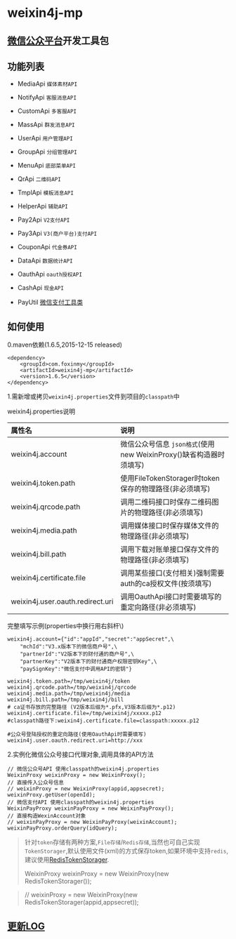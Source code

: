 weixin4j-mp
===========

[微信公众平台](http://mp.weixin.qq.com/wiki)开发工具包
----------------------------------------------------

功能列表
-------

* MediaApi `媒体素材API`

* NotifyApi `客服消息API`

* CustomApi `多客服API`

* MassApi `群发消息API`

* UserApi `用户管理API`

* GroupApi `分组管理API`

* MenuApi `底部菜单API`

* QrApi `二维码API`

* TmplApi `模板消息API`

* HelperApi `辅助API`

* Pay2Api `V2支付API`
  
* Pay3Api `V3(商户平台)支付API`

* CouponApi `代金券API`

* DataApi `数据统计API`

* OauthApi `oauth授权API`

* CashApi `现金API`

* PayUtil [微信支付工具类](https://github.com/foxinmy/weixin4j/tree/master/weixin4j-base/src/main/java/com/foxinmy/weixin4j/payment/PayUtil.java)

如何使用
--------
0.maven依赖(1.6.5,2015-12-15 released)

	<dependency>
	    <groupId>com.foxinmy</groupId>
	    <artifactId>weixin4j-mp</artifactId>
	    <version>1.6.5</version>
	</dependency>
1.需新增或拷贝`weixin4j.properties`文件到项目的`classpath`中

weixin4j.properties说明

| 属性名         |       说明      |
| :----------	| :-------------- |
| weixin4j.account     	| 微信公众号信息 `json格式`(使用new WeixinProxy()缺省构造器时须填写)  |
| weixin4j.token.path  	| 使用FileTokenStorager时token保存的物理路径(非必须填写) |
| weixin4j.qrcode.path     	| 调用二维码接口时保存二维码图片的物理路径(非必须填写) |
| weixin4j.media.path  	| 调用媒体接口时保存媒体文件的物理路径(非必须填写) |
| weixin4j.bill.path   	| 调用下载对账单接口保存文件的物理路径(非必须填写) |
| weixin4j.certificate.file     	| 调用某些接口(支付相关)强制需要auth的ca授权文件(按须填写) |
| weixin4j.user.oauth.redirect.uri     | 调用OauthApi接口时需要填写的重定向路径(非必须填写) |

完整填写示例(properties中换行用右斜杆\\)

	weixin4j.account={"id":"appId","secret":"appSecret",\
		"mchId":"V3.x版本下的微信商户号",\
		"partnerId":"V2版本下的财付通的商户号",\
		"partnerKey":"V2版本下的财付通商户权限密钥Key",\
		"paySignKey":"微信支付中调用API的密钥"}
	
	weixin4j.token.path=/tmp/weixin4j/token
	weixin4j.qrcode.path=/tmp/weixin4j/qrcode
	weixin4j.media.path=/tmp/weixin4j/media
	weixin4j.bill.path=/tmp/weixin4j/bill
	# ca证书存放的完整路径 (V2版本后缀为*.pfx,V3版本后缀为*.p12)
	weixin4j.certificate.file=/tmp/weixin4j/xxxxx.p12
	#classpath路径下:weixin4j.certificate.file=classpath:xxxxx.p12
	
	#公众号登陆授权的重定向路径(使用OauthApi时需要填写)
	weixin4j.user.oauth.redirect.uri=http://xxx

2.实例化微信公众号接口代理对象,调用具体的API方法

	// 微信公众号API 使用classpath的weixin4j.properties
    WeixinProxy weixinProxy = new WeixinProxy();
    // 直接传入公众号信息
    // weixinProxy = new WeixinProxy(appid,appsecret);
    weixinProxy.getUser(openId);
    // 微信支付API 使用classpath的weixin4j.properties
    WeixinPayProxy weixinPayProxy = new WeixinPayProxy();
    // 直接构造WexinAccount对象
    // weixinPayProxy = new WeixinPayProxy(weixinAccount);
    weixinPayProxy.orderQuery(idQuery);

> 针对`token`存储有两种方案,`File存储`/`Redis存储`,当然也可自己实现`TokenStorager`,默认使用文件(xml)的方式保存token,如果环境中支持`redis`,建议使用[RedisTokenStorager](../weixin4j-base/src/main/java/com/foxinmy/weixin4j/token/RedisTokenStorager.java).
>
>   WeixinProxy weixinProxy = new WeixinProxy(new RedisTokenStorager());

>   // weixinProxy = new WeixinProxy(new RedisTokenStorager(appid,appsecret));

[更新LOG](./CHANGE.md)
----------------------